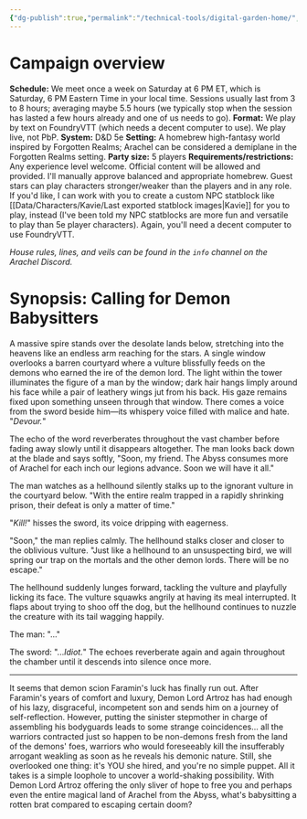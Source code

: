 ```yaml
---
{"dg-publish":true,"permalink":"/technical-tools/digital-garden-home/","tags":["gardenEntry"],"updated":"2023-10-30T05:54:48.036-04:00"}
---
```


# Campaign overview
**Schedule:** We meet once a week on Saturday at 6 PM ET, which is Saturday, 6 PM Eastern Time in your local time. Sessions usually last from 3 to 8 hours; averaging maybe 5.5 hours (we typically stop when the session has lasted a few hours already and one of us needs to go).
**Format:** We play by text on FoundryVTT (which needs a decent computer to use). We play live, not PbP.
**System:** D&D 5e
**Setting:** A homebrew high-fantasy world inspired by Forgotten Realms; Arachel can be considered a demiplane in the Forgotten Realms setting.
**Party size:** 5 players
**Requirements/restrictions:** Any experience level welcome. Official content will be allowed and provided. I'll manually approve balanced and appropriate homebrew. Guest stars can play characters stronger/weaker than the players and in any role. If you'd like, I can work with you to create a custom NPC statblock like [[Data/Characters/Kavie/Last exported statblock images\|Kavie]] for you to play, instead (I've been told my NPC statblocks are more fun and versatile to play than 5e player characters). Again, you'll need a decent computer to use FoundryVTT.

*House rules, lines, and veils can be found in the `info` channel on the Arachel Discord.*
# Synopsis: Calling for Demon Babysitters
A massive spire stands over the desolate lands below, stretching into the heavens like an endless arm reaching for the stars. A single window overlooks a barren courtyard where a vulture blissfully feeds on the demons who earned the ire of the demon lord. The light within the tower illuminates the figure of a man by the window; dark hair hangs limply around his face while a pair of leathery wings jut from his back. His gaze remains fixed upon something unseen through that window. There comes a voice from the sword beside him—its whispery voice filled with malice and hate. "*Devour.*"

The echo of the word reverberates throughout the vast chamber before fading away slowly until it disappears altogether. The man looks back down at the blade and says softly, "Soon, my friend. The Abyss consumes more of Arachel for each inch our legions advance. Soon we will have it all."

The man watches as a hellhound silently stalks up to the ignorant vulture in the courtyard below. "With the entire realm trapped in a rapidly shrinking prison, their defeat is only a matter of time."

"*Kill!*" hisses the sword, its voice dripping with eagerness.

"Soon," the man replies calmly. The hellhound stalks closer and closer to the oblivious vulture. "Just like a hellhound to an unsuspecting bird, we will spring our trap on the mortals and the other demon lords. There will be no escape."

The hellhound suddenly lunges forward, tackling the vulture and playfully licking its face. The vulture squawks angrily at having its meal interrupted. It flaps about trying to shoo off the dog, but the hellhound continues to nuzzle the creature with its tail wagging happily.

The man: "..."

The sword: "...*Idiot.*" The echoes reverberate again and again throughout the chamber until it descends into silence once more.

---

It seems that demon scion Faramin's luck has finally run out. After Faramin's years of comfort and luxury, Demon Lord Artroz has had enough of his lazy, disgraceful, incompetent son and sends him on a journey of self-reflection. However, putting the sinister stepmother in charge of assembling his bodyguards leads to some strange coincidences... all the warriors contracted just so happen to be non-demons fresh from the land of the demons' foes, warriors who would foreseeably kill the insufferably arrogant weakling as soon as he reveals his demonic nature. Still, she overlooked one thing: it's YOU she hired, and you're no simple puppet. All it takes is a simple loophole to uncover a world-shaking possibility. With Demon Lord Artroz offering the only sliver of hope to free you and perhaps even the entire magical land of Arachel from the Abyss, what's babysitting a rotten brat compared to escaping certain doom?

